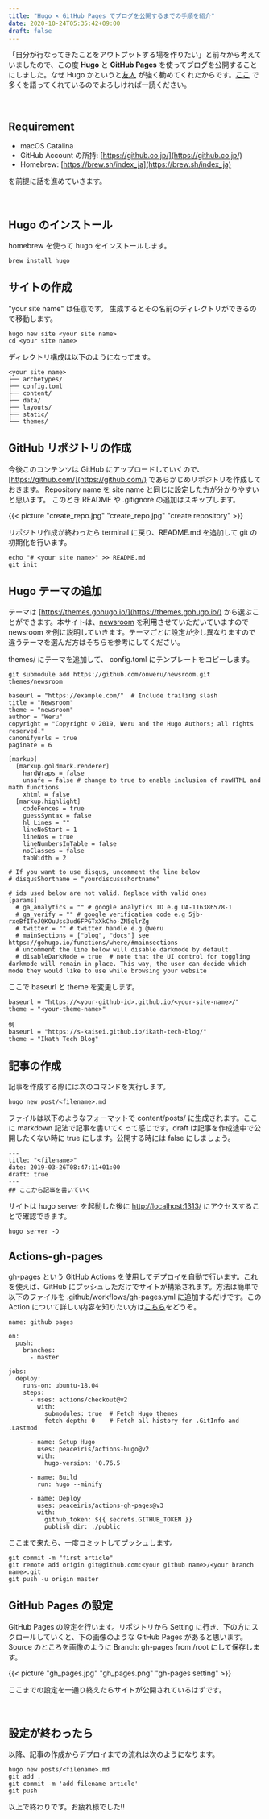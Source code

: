 ```yaml
---
title: "Hugo × GitHub Pages でブログを公開するまでの手順を紹介"
date: 2020-10-24T05:35:42+09:00
draft: false
---
```


「自分が行なってきたことをアウトプットする場を作りたい」と前々から考えていましたので、この度 **Hugo** と **GitHub Pages** を使ってブログを公開することにしました。なぜ Hugo かというと[友人](https://peaceiris.com/) が強く勧めてくれたからです。[ここ](https://qiita.com/peaceiris/items/ef38cc2a4b5565d0dd7c) で多くを語ってくれているのでよろしければ一読ください。

​               


## Requirement

- macOS Catalina
- GitHub Account の所持: [https://github.co.jp/](https://github.co.jp/)
- Homebrew: [https://brew.sh/index_ja](https://brew.sh/index_ja)

を前提に話を進めていきます。        

​          

## Hugo のインストール

homebrew を使って hugo をインストールします。

```
brew install hugo
```



## サイトの作成

"your site name" は任意です。
生成するとその名前のディレクトリができるので移動します。

```
hugo new site <your site name>
cd <your site name>
```

ディレクトリ構成は以下のようになってます。

```
<your site name>
├── archetypes/
├── config.toml
├── content/
├── data/
├── layouts/
├── static/
└── themes/
```



## GitHub リポジトリの作成           

今後このコンテンツは GitHub にアップロードしていくので、[https://github.com/](https://github.com/) であらかじめリポジトリを作成しておきます。
Repository name を site name と同じに設定した方が分かりやすいと思います。
このとき README や .gitignore の追加はスキップします。

{{< picture "create_repo.jpg" "create_repo.jpg" "create repository" >}}

リポジトリ作成が終わったら terminal に戻り、README.md を追加して git の初期化を行います。

```
echo "# <your site name>" >> README.md
git init
```



## Hugo テーマの追加     

テーマは [https://themes.gohugo.io/](https://themes.gohugo.io/) から選ぶことができます。本サイトは、[newsroom](https://github.com/onweru/newsroom) を利用させていただいていますので newsroom を例に説明していきます。テーマごとに設定が少し異なりますので違うテーマを選んだ方はそちらを参考にしてください。

themes/ にテーマを追加して、 config.toml にテンプレートをコピーします。

```
git submodule add https://github.com/onweru/newsroom.git themes/newsroom
```

```
baseurl = "https://example.com/"  # Include trailing slash
title = "Newsroom"
theme = "newsroom"
author = "Weru"
copyright = "Copyright © 2019, Weru and the Hugo Authors; all rights reserved."
canonifyurls = true
paginate = 6

[markup]
  [markup.goldmark.renderer]
    hardWraps = false
    unsafe = false # change to true to enable inclusion of rawHTML and math functions
    xhtml = false
  [markup.highlight]
    codeFences = true
    guessSyntax = false
    hl_Lines = ""
    lineNoStart = 1
    lineNos = true
    lineNumbersInTable = false
    noClasses = false
    tabWidth = 2

# If you want to use disqus, uncomment the line below
# disqusShortname = "yourdiscussshortname"

# ids used below are not valid. Replace with valid ones
[params]
  # ga_analytics = "" # google analytics ID e.g UA-116386578-1
  # ga_verify = "" # google verification code e.g 5jb-rxeBfITeJQKOuUss3ud6FPGTxXkCho-ZN5qlrZg
  # twitter = "" # twitter handle e.g @weru
  # mainSections = ["blog", "docs"] see https://gohugo.io/functions/where/#mainsections
  # uncomment the line below will disable darkmode by default.
  # disableDarkMode = true  # note that the UI control for toggling darkmode will remain in place. This way, the user can decide which mode they would like to use while browsing your website
```

ここで baseurl と theme を変更します。　

```
baseurl = "https://<your-github-id>.github.io/<your-site-name>/"
theme = "<your-theme-name>"

例
baseurl = "https://s-kaisei.github.io/ikath-tech-blog/"
theme = "Ikath Tech Blog"
```



## 記事の作成

記事を作成する際には次のコマンドを実行します。

```
hugo new post/<filename>.md
```

ファイルは以下のようなフォーマットで content/posts/ に生成されます。ここに markdown 記法で記事を書いてくって感じです。draft は記事を作成途中で公開したくない時に true にします。公開する時には false にしましょう。

```
--- 
title: "<filename>" 
date: 2019-03-26T08:47:11+01:00 
draft: true 
---
## ここから記事を書いていく
```

サイトは hugo  server を起動した後に [http://localhost:1313/](http://localhost:1313/) にアクセスすることで確認できます。

```
hugo server -D
```



## Actions-gh-pages

gh-pages という GitHub Actions を使用してデプロイを自動で行います。これを使えば、GitHub にプッシュしただけでサイトが構築されます。方法は簡単で以下のファイルを .github/workflows/gh-pages.yml に追加するだけです。この Action について詳しい内容を知りたい方は[こちら](https://github.com/peaceiris/actions-gh-pages)をどうぞ。

```
name: github pages

on:
  push:
    branches:
      - master

jobs:
  deploy:
    runs-on: ubuntu-18.04
    steps:
      - uses: actions/checkout@v2
        with:
          submodules: true  # Fetch Hugo themes
          fetch-depth: 0    # Fetch all history for .GitInfo and .Lastmod

      - name: Setup Hugo
        uses: peaceiris/actions-hugo@v2
        with:
          hugo-version: '0.76.5'

      - name: Build
        run: hugo --minify

      - name: Deploy
        uses: peaceiris/actions-gh-pages@v3
        with:
          github_token: ${{ secrets.GITHUB_TOKEN }}
          publish_dir: ./public
```

ここまで来たら、一度コミットしてプッシュします。

```
git commit -m "first article"
git remote add origin git@github.com:<your github name>/<your branch name>.git
git push -u origin master
```

## GitHub Pages の設定

GitHub Pages の設定を行います。リポジトリから Setting に行き、下の方にスクロールしていくと、下の画像のような GitHub Pages があると思います。Source のところを画像のように Branch: gh-pages from /root にして保存します。

{{< picture "gh_pages.jpg" "gh_pages.png" "gh-pages setting" >}}

ここまでの設定を一通り終えたらサイトが公開されているはずです。

​      

## 設定が終わったら

以降、記事の作成からデプロイまでの流れは次のようになります。

```
hugo new posts/<filename>.md
git add .
git commit -m 'add filename article'
git push
```



以上で終わりです。お疲れ様でした!!
